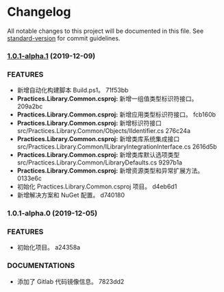 # Changelog

All notable changes to this project will be documented in this file. See [standard-version](https://github.com/conventional-changelog/standard-version) for commit guidelines.

### [1.0.1-alpha.1](///compare/v1.0.1-alpha.0...v1.0.1-alpha.1) (2019-12-09)


### FEATURES

* 新增自动化构建脚本 Build.ps1。 71f53bb
* **Practices.Library.Common.csproj:** 新增一组值类型标识符接口。 209a2bc
* **Practices.Library.Common.csproj:** 新增应用类型标识符接口。 fcb160b
* **Practices.Library.Common.csproj:** 新增标识符接口 src/Practices.Library.Common/Objects/IIdentifier.cs 276c24a
* **Practices.Library.Common.csproj:** 新增类库系统集成接口 src/Practices.Library.Common/ILibraryIntegrationInterface.cs 2616d5b
* **Practices.Library.Common.csproj:** 新增类库默认选项类型 src/Practices.Library.Common/LibraryDefaults.cs 9297b1a
* **Practices.Library.Common.csproj:** 新增资源类型和异常扩展方法。 0133e6c
* 初始化 Practices.Library.Common.csproj 项目。 d4eb6d1
* 新增解决方案和 NuGet 配置。 d740180

### 1.0.1-alpha.0 (2019-12-05)


### FEATURES

* 初始化项目。 a24358a


### DOCUMENTATIONS

* 添加了 Gitlab 代码镜像信息。 7823dd2

